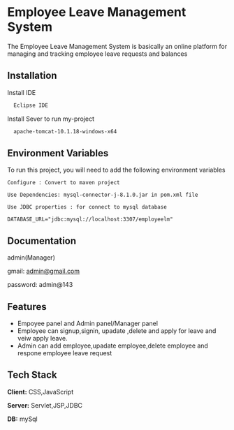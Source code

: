 
#  Employee Leave Management System

The Employee Leave Management System is basically an online platform for managing and tracking employee leave requests and balances


## Installation

Install IDE

```bash
  Eclipse IDE
```


Install Sever to run my-project
```bash
  apache-tomcat-10.1.18-windows-x64
```

## Environment Variables

To run this project, you will need to add the following environment variables 

`Configure : Convert to maven project`

`Use Dependencies: mysql-connector-j-8.1.0.jar in pom.xml file`

`Use JDBC properties : for connect to mysql database`

`DATABASE_URL="jdbc:mysql://localhost:3307/employeelm"`






## Documentation

admin(Manager)

gmail: admin@gmail.com

password: admin@143

## Features

- Empoyee panel and Admin panel/Manager panel
- Employee can signup,signin, upadate ,delete and      apply for leave and veiw apply leave.
- Admin can add employee,upadate employee,delete employee and respone employee leave request



## Tech Stack

**Client:** CSS,JavaScript

**Server:** Servlet,JSP,JDBC

**DB:** mySql